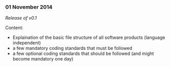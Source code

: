 ### 01 November 2014 ###
*Release of v0.1*

Content:
- Explaination of the basic file structure of all software products (language independent)
- a few mandatory coding standards that must be followed
- a few optional coding standards that should be followed (and might become mandatory one day)
